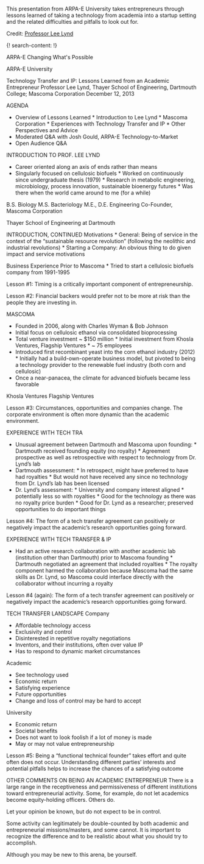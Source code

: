 
This presentation from ARPA-E University takes entrepreneurs through lessons learned of taking a technology from academia into a startup setting and the related difficulties and pitfalls to look out for. 

Credit: [Professor Lee Lynd](http://biology.dartmouth.edu/people/lee-r-lynd)

{! search-content: !}

ARPA-E 
Changing What's Possible

ARPA-E University

Technology Transfer and IP: Lessons Learned from an Academic Entrepreneur
Professor Lee Lynd, Thayer School of Engineering,
Dartmouth College; Mascoma Corporation
December 12, 2013



AGENDA
* Overview of Lessons Learned
        * Introduction to Lee Lynd
        * Mascoma Corporation
        * Experiences with Technology Transfer and IP
        * Other Perspectives and Advice
* Moderated Q&A with Josh Gould, ARPA-E Technology-to-Market
* Open Audience Q&A



INTRODUCTION TO PROF. LEE LYND
* Career oriented along an axis of ends rather than means
* Singularly focused on cellulosic biofuels
        * Worked on continuously since undergraduate thesis (1979)
        * Research in metabolic engineering, microbiology, process innovation, sustainable bioenergy futures
        * Was there when the world came around to me (for a while)

B.S. Biology
M.S. Bacteriology
M.E., D.E. Engineering
Co-Founder, Mascoma Corporation

Thayer School of Engineering at Dartmouth



INTRODUCTION, CONTINUED
Motivations
        * General: Being of service in the context of the “sustainable resource revolution” (following the neolithic and industrial revolutions)
        * Starting a Company: An obvious thing to do given impact and service motivations 

Business Experience Prior to Mascoma
        * Tried to start a cellulosic biofuels company from 1991-1995



Lesson #1: Timing is a critically important component of entrepreneurship.


Lesson #2: Financial backers would prefer not to be more at risk than the people they are investing in.



MASCOMA
* Founded in 2006, along with Charles Wyman & Bob Johnson
* Initial focus on cellulosic ethanol via consolidated bioprocessing
* Total venture investment ~ $150 million
        * Initial investment from Khosla Ventures, Flagship Ventures
        * ~ 75 employees
* Introduced first recombinant yeast into the corn ethanol industry (2012)
        * Initially had a build-own-operate business model, but pivoted to being a technology provider to the renewable fuel industry (both corn and cellulosic)
* Once a near-panacea, the climate for advanced biofuels became less favorable

Khosla Ventures
Flagship Ventures



Lesson #3: Circumstances, opportunities and companies change. The corporate environment is often more dynamic than the academic environment.



EXPERIENCE WITH TECH TRA
* Unusual agreement between Dartmouth and Mascoma upon founding:
        * Dartmouth received founding equity (no royalty)
        * Agreement prospective as well as retrospective with respect to technology from Dr. Lynd’s lab
* Dartmouth assessment:
        * In retrospect, might have preferred to have had royalties
        * But would not have received any since no technology from Dr. Lynd’s lab has been licensed
* Dr. Lynd’s assessment:
        * University and company interest aligned 
        * potentially less so with royalties
        * Good for the technology as there was no royalty price burden
        * Good for Dr. Lynd as a researcher; preserved opportunities to do important things



Lesson #4: The form of a tech transfer agreement can positively or negatively impact the academic’s research opportunities going forward.



EXPERIENCE WITH TECH TRANSFER & IP
* Had an active research collaboration with another academic lab (institution other than Dartmouth) prior to Mascoma founding
        * Dartmouth negotiated an agreement that included royalties
        * The royalty component harmed the collaboration because Mascoma had the same skills as Dr. Lynd, so Mascoma could interface directly with the collaborator without incurring a royalty

Lesson #4 (again): The form of a tech transfer agreement can positively or negatively impact the academic’s research opportunities going forward.




TECH TRANSFER LANDSCAPE
Company
* Affordable technology access
* Exclusivity and control
* Disinterested in repetitive royalty negotiations
* Inventors, and their institutions, often over value IP
* Has to respond to dynamic market circumstances

Academic
* See technology used
* Economic return
* Satisfying experience
* Future opportunities
* Change and loss of control may be hard to accept

University
* Economic return
* Societal benefits
* Does not want to look foolish if a lot of money is made
* May or may not value entrepreneurship



Lesson #5: Being a “functional technical founder” takes effort and quite often does not occur. Understanding different parties’ interests and potential pitfalls helps to increase the chances of a satisfying outcome



OTHER COMMENTS ON BEING AN ACADEMIC ENTREPRENEUR
There is a large range in the receptiveness and permissiveness of different institutions toward entrepreneurial activity. Some, for example, do not let academics become equity-holding officers. Others do.

Let your opinion be known, but do not expect to be in control.

Some activity can legitimately be double-counted by both academic and entrepreneurial missions/masters, and some cannot. It is important to recognize the difference and to be realistic about what you should try to accomplish.

Although you may be new to this arena, be yourself.

